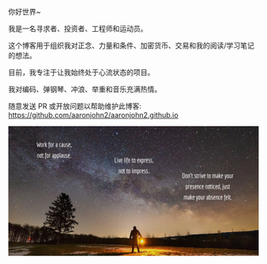 你好世界~

我是一名寻求者、投资者、工程师和运动员。

这个博客用于组织我对正念、力量和条件、加密货币、交易和我的阅读/学习笔记的想法。

目前，我专注于让我始终处于心流状态的项目。

我对编码、弹钢琴、冲浪、举重和音乐充满热情。

随意发送 PR 或开放问题以帮助维护此博客: https://github.com/aaronjohn2/aaronjohn2.github.io

![](/assets/quote.jpg)
